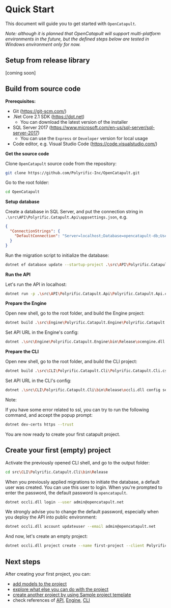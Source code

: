 # Quick Start

This document will guide you to get started with `OpenCatapult`.

_Note: although it is planned that OpenCatapult will support multi-platform environments in the future, but the defined steps below are tested in Windows environment only for now._

## Setup from release library

[coming soon]

## Build from source code

**Prerequisites:**

- Git (https://git-scm.com/)
- .Net Core 2.1 SDK (https://dot.net)
  - You can download the latest version of the installer
- SQL Server 2017 (https://www.microsoft.com/en-us/sql-server/sql-server-2017)
  - You can use the `Express` or `Developer` version for local usage
- Code editor, e.g. Visual Studio Code (https://code.visualstudio.com/)

**Get the source code**

Clone `OpenCatapult` source code from the repository:

```sh
git clone https://github.com/Polyrific-Inc/OpenCatapult.git
```

Go to the root folder:

```sh
cd OpenCatapult
```

**Setup database**

Create a database in SQL Server, and put the connection string in `.\src\API\Polyrific.Catapult.Api\appsettings.json`, e.g.

```json
{
  "ConnectionStrings": {
    "DefaultConnection": "Server=localhost;Database=opencatapult-db;User ID=sa;Password=sapassword;"
  }
}
```

Run the migration script to initialize the database:
```sh
dotnet ef database update --startup-project .\src\API\Polyrific.Catapult.Api\Polyrific.Catapult.Api.csproj --project .\src\API\Polyrific.Catapult.Api.Data\Polyrific.Catapult.Api.Data.csproj
```

**Run the API**

Let's run the API in localhost:

```sh
dotnet run -p .\src\API\Polyrific.Catapult.Api\Polyrific.Catapult.Api.csproj -c Release
```

**Prepare the Engine**

Open new shell, go to the root folder, and build the Engine project:

```sh
dotnet build .\src\Engine\Polyrific.Catapult.Engine\Polyrific.Catapult.Engine.csproj -c Release
```

Set API URL in the Engine's config:

```sh
dotnet .\src\Engine\Polyrific.Catapult.Engine\bin\Release\ocengine.dll config set -n ApiUrl -v https://localhost:5001
```

**Prepare the CLI**

Open new shell, go to the root folder, and build the CLI project:

```sh
dotnet build .\src\CLI\Polyrific.Catapult.Cli\Polyrific.Catapult.Cli.csproj -c Release
```

Set API URL in the CLI's config:

```sh
dotnet .\src\CLI\Polyrific.Catapult.Cli\bin\Release\occli.dll config set -n ApiUrl -v https://localhost:5001
```

Note:

If you have some error related to ssl, you can try to run the following command, and accept the popup prompt:
```sh
dotnet dev-certs https --trust
```

You are now ready to create your first catapult project.

## Create your first (empty) project

Activate the previously opened CLI shell, and go to the output folder:

```sh
cd src\CLI\Polyrific.Catapult.Cli\bin\Release
```

When you previously applied migrations to initiate the database, a default user was created. You can use this user to login. When you're prompted to enter the password, the default password is `opencatapult`.

```sh
dotnet occli.dll login --user admin@opencatapult.net
```

We strongly advise you to change the default password, especially when you deploy the API into public environment:

```sh
dotnet occli.dll account updateuser --email admin@opencatapult.net
```

And now, let's create an empty project:

```sh
dotnet occli.dll project create --name first-project --client Polyrific
```

## Next steps

After creating your first project, you can:
- [add models to the project](../user-guides/data-models.md)
- [explore what else you can do with the project](../user-guides/user-guides.md)
- [create another project by using Sample project template](../user-guides/sample-project.md)
- check references of [API](../api/api.md), [Engine](../engine/engine.md), [CLI](../cli/cli.md)